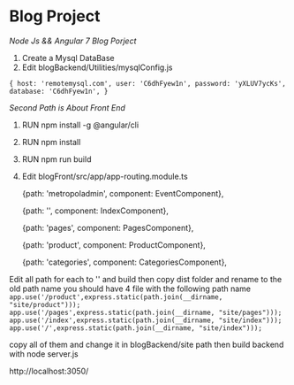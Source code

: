 # Blog Project
_Node Js &amp;&amp; Angular 7 Blog Porject_

1. Create a Mysql DataBase
2. Edit blogBackend/Utilities/mysqlConfig.js

` {
   host: 'remotemysql.com',
   user: 'C6dhFyew1n',
   password: 'yXLUV7ycKs', 
   database: 'C6dhFyew1n',
}
`

_Second Path is About Front End_
1. RUN npm install -g @angular/cli
2. RUN  npm install
3. RUN npm run build
4. Edit blogFront/src/app/app-routing.module.ts
   
   {path: 'metropoladmin', component: EventComponent},
   
   {path: '', component: IndexComponent},
   
   {path: 'pages', component: PagesComponent},
   
   {path: 'product', component: ProductComponent},
   
   {path: 'categories', component: CategoriesComponent},
   
Edit all path for each to '' and build then copy dist
folder and rename to the old path name
you should have 4 file with the following path name
`app.use('/product',express.static(path.join(__dirname, "site/product")));
app.use('/pages',express.static(path.join(__dirname, "site/pages")));
app.use('/index',express.static(path.join(__dirname, "site/index")));
app.use('/',express.static(path.join(__dirname, "site/index")));`

copy all of them and change it in blogBackend/site path then build backend with node server.js

http://localhost:3050/
